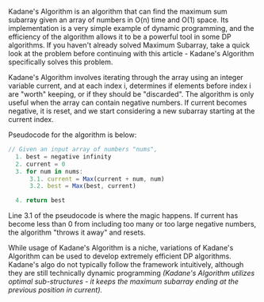Kadane's Algorithm is an algorithm that can find the maximum sum subarray given an array of numbers in O(n) time and O(1) space. Its implementation is a very simple example of dynamic programming, and the efficiency of the algorithm allows it to be a powerful tool in some DP algorithms. If you haven't already solved Maximum Subarray, take a quick look at the problem before continuing with this article - Kadane's Algorithm specifically solves this problem.

Kadane's Algorithm involves iterating through the array using an integer variable current, and at each index i, determines if elements before index i are "worth" keeping, or if they should be "discarded". The algorithm is only useful when the array can contain negative numbers. If current becomes negative, it is reset, and we start considering a new subarray starting at the current index.

Pseudocode for the algorithm is below:

```js
// Given an input array of numbers "nums",
  1. best = negative infinity
  2. current = 0
  3. for num in nums:
      3.1. current = Max(current + num, num)
      3.2. best = Max(best, current)

  4. return best
```

Line 3.1 of the pseudocode is where the magic happens. If current has become less than 0 from including too many or too large negative numbers, the algorithm "throws it away" and resets.

While usage of Kadane's Algorithm is a niche, variations of Kadane's Algorithm can be used to develop extremely efficient DP algorithms. <br>
Kadane's algo do not typically follow the framework intuitively, although they are still technically dynamic programming _(Kadane's Algorithm utilizes optimal sub-structures - it keeps the maximum subarray ending at the previous position in current)._
